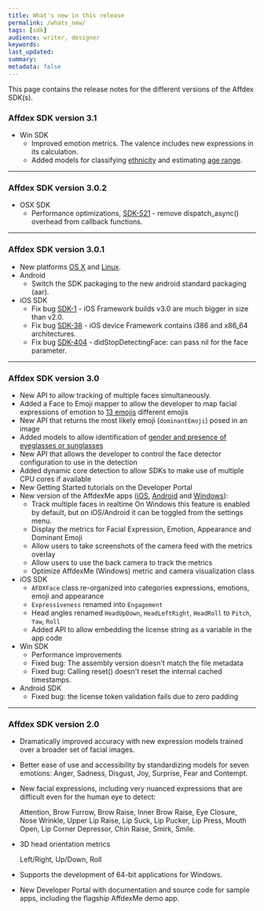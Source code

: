 ```yaml
---
title: What's new in this release
permalink: /whats_new/
tags: [sdk]
audience: writer, designer
keywords:
last_updated:
summary:
metadata: false
---
```


This page contains the release notes for the different versions of the Affdex SDK(s).


### Affdex SDK version 3.1
* Win SDK
  - Improved emotion metrics. The valence includes new expressions in its calculation.
  - Added models for classifying [ethnicity](/metrics#appearance) and estimating [age range](/metrics#appearance).

***

### Affdex SDK version 3.0.2
* OSX SDK
  - Performance optimizations, [SDK-521](https://affectiva.atlassian.net/browse/SDK-521) - remove dispatch_async() overhead from callback functions.

***

### Affdex SDK version 3.0.1
* New platforms [OS X](/osx) and [Linux](/linux).
* Android
  - Switch the SDK packaging to the new android standard packaging (aar).
* iOS SDK
  - Fix bug [SDK-1](https://affectiva.atlassian.net/browse/SDK-1) - iOS Framework builds v3.0 are much bigger in size than v2.0.
  - Fix bug [SDK-38](https://affectiva.atlassian.net/browse/SDK-38) - iOS device Framework contains i386 and x86_64 architectures.
  - Fix bug [SDK-404](https://affectiva.atlassian.net/browse/SDK-404) - didStopDetectingFace: can pass nil for the face parameter.

***

### Affdex SDK version 3.0

* New API to allow tracking of multiple faces simultaneously.
* Added a Face to Emoji mapper to allow the developer to map facial expressions of emotion to [13 emojis](/metrics#emoji-expressions) different emojis
* New API that returns the most likely emoji (`dominantEmoji`) posed in an image
* Added models to allow identification of [gender and presence of eyeglasses or sunglasses](/metrics#appearance)
* New API that allows the developer to control the face detector configuration to use in the detection
* Added dynamic core detection to allow SDKs to make use of multiple CPU cores if available
* New Getting Started tutorials on the Developer Portal
* New version of the AffdexMe apps ([iOS](https://github.com/Affectiva/ios-sdk-samples/tree/master/apps/AffdexMe), [Android](https://github.com/Affectiva/affdexme-android) and [Windows](https://github.com/Affectiva/win-sdk-samples/tree/master/AffdexMe)):
  - Track multiple faces in realtime
    On Windows this feature is enabled by default, but on iOS/Android it can be toggled from the settings menu.  
  - Display the metrics for Facial Expression, Emotion, Appearance and Dominant Emoji
  - Allow users to take screenshots of the camera feed with the metrics overlay
  - Allow users to use the back camera to track the metrics
  - Optimize AffdexMe (Windows) metric and camera visualization class
* iOS SDK
  - `AFDXFace` class re-organized into categories expressions, emotions, emoji and appearance
  - `Expressiveness` renamed into `Engagement`
  - Head angles renamed `HeadUpDown`, `HeadLeftRight`, `HeadRoll` to `Pitch`, `Yaw`, `Roll`
  - Added API to allow embedding the license string as a variable in the app code
* Win SDK
  - Performance improvements
  - Fixed bug: The assembly version doesn't match the file metadata
  - Fixed bug: Calling reset() doesn't reset the internal cached timestamps.
* Android SDK
  - Fixed bug: the license token validation fails due to zero padding

***

### Affdex SDK version 2.0

* Dramatically improved accuracy with new expression models trained over a broader set of facial images.

* Better ease of use and accessibility by standardizing models for seven
emotions:
  Anger, Sadness, Disgust, Joy, Surprise, Fear and Contempt.
* New facial expressions, including very
nuanced expressions that are difficult even for the human eye to detect:

    Attention, Brow Furrow, Brow Raise, Inner Brow Raise, Eye Closure, Nose Wrinkle, Upper Lip Raise, Lip Suck, Lip Pucker, Lip Press, Mouth Open, Lip Corner Depressor, Chin Raise, Smirk, Smile.
* 3D head orientation metrics

    Left/Right, Up/Down, Roll

* Supports the development of 64-bit applications for Windows.
* New Developer Portal with documentation and source code for sample apps, including the flagship AffdexMe demo app.
